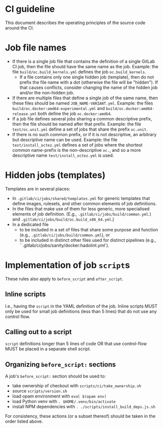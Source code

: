 # CI guideline

This document describes the operating principles of the source code
around the CI.

# Job file names

 - If there is a single job file that contains the definition of a single GitLab CI
   job, then the file should have the same name as the job.  Example:
   the file `build/oc.build_kernels.yml` defines the job `oc.build_kernels`.
   - If a file contains only one single hidden job (template), then do
     not prefix the file name with a dot (otherwise the file will be
     "hidden"). If that causes conflicts, consider changing the name of
     the hidden job and/or the non-hidden job.
 - If there are multiple files that define a single job of the same
   name, then these files should be named `JOB_NAME-VARIANT.yml`.
   Example: the files `build/oc.docker:amd64-experimental.yml` and
   `build/oc.docker:amd64-release.yml` both define the job
   `oc.docker:amd64`.
 - If a job file defines several jobs sharing a common descriptive
   prefix, then the file should be named after that prefix. Example:
   the file `test/oc.unit.yml` define a set of jobs that share the
   prefix `oc.unit`.
 - If there is no such common prefix, or if it is not descriptive, an
   arbitrary but descriptive name can be used. Example: the file
   `test/install_octez.yml` defines a set of jobs where the shortest
   common name-prefix is the non-descriptive `oc.`, and so a more
   descriptive name `test/install_octez.yml` is used.

# Hidden jobs (templates)

Templates are in several places:

- In `.gitlab/ci/jobs/shared/templates.yml` for generic templates that define images, rulesets, and other common elements of job definitions.
- In the files that make use of them for less generic, more specialised elements of job definition. (E.g., `.gitlab/ci/jobs/build/common.yml`.)
 and `.gitlab/ci/jobs/build/oc.build_x86_64.yml`.)
- In a dedicated file
    - to be included in a set of files that share some purpose and function (e.g., `.gitlab/ci/jobs/build/common.yml`), or
    - to be included in distinct other files used for distinct pipelines (e.g., ``.gitlab/ci/jobs/sanity/docker:hadolint.yml`).

# Implementation of job `script`s

These rules also apply to `before_script` and `after_script`.

## Inline scripts

I.e., having the `script` in the YAML definition of the job. Inline
scripts MUST only be used for small job definitions (less than 5
lines) that do not use any control flow.

## Calling out to a script

`script` definitions longer than 5 lines of code OR that use
control-flow MUST be placed in a separate shell script.

## Organizing `before_script:` sections

A job's `before_script:` section should be used to:

 - take ownership of checkout with `scripts/ci/take_ownership.sh`
 - source `scripts/version.sh`
 - load opam environment with `eval $(opam env)`
 - load Python venv with `. $HOME/.venv/bin/activate`
 - install NPM dependencies with `. ./scripts/install_build_deps.js.sh`

For consistency, these actions (or a subset thereof) should be taken
in the order listed above.

